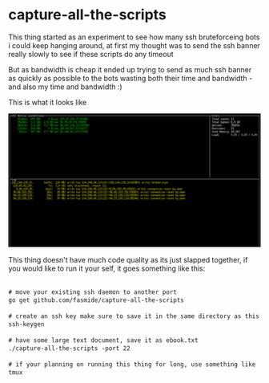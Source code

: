 # capture-all-the-scripts

This thing started as an experiment to see how many ssh bruteforceing bots i 
could keep hanging around, at first my thought was to send the ssh banner
really slowly to see if these scripts do any timeout

But as bandwidth is cheap it ended up trying to send as much ssh banner as 
quickly as possible to the bots wasting both their time and bandwidth - and also my time and bandwidth :)

This is what it looks like

![Screenshot](https://github.com/fasmide/capture-all-the-scripts/raw/master/screenshot.png)

This thing doesn't have much code quality as its just slapped together, if you would like to run it your self, it goes something like this:

```

# move your existing ssh daemon to another port
go get github.com/fasmide/capture-all-the-scripts

# create an ssh key make sure to save it in the same directory as this
ssh-keygen

# have some large text document, save it as ebook.txt
./capture-all-the-scripts -port 22

# if your planning on running this thing for long, use something like tmux

```
